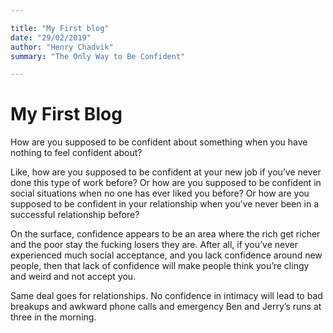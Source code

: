 ```yaml
---

title: "My First blog"
date: "29/02/2019"
author: "Henry Chadvik"
summary: "The Only Way to Be Confident"

---
```


# My First Blog


How are you supposed to be confident about something when you have nothing to feel confident about?

Like, how are you supposed to be confident at your new job if you’ve never done this type of work before? Or how are you supposed to be confident in social situations when no one has ever liked you before? Or how are you supposed to be confident in your relationship when you’ve never been in a successful relationship before?

On the surface, confidence appears to be an area where the rich get richer and the poor stay the fucking losers they are. After all, if you’ve never experienced much social acceptance, and you lack confidence around new people, then that lack of confidence will make people think you’re clingy and weird and not accept you.

Same deal goes for relationships. No confidence in intimacy will lead to bad breakups and awkward phone calls and emergency Ben and Jerry’s runs at three in the morning.

